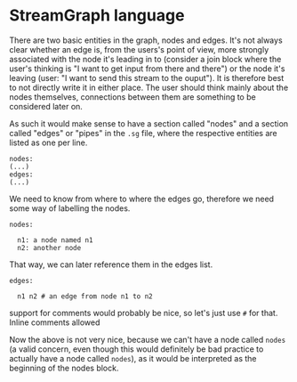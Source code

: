 # StreamGraph language

There are two basic entities in the graph, nodes and edges. It's not always clear whether an edge is, from the users's point of view, more strongly associated with the node it's leading in to (consider a join block where the user's thinking is "I want to get input from there and there") or the node it's leaving (user: "I want to send this stream to the ouput"). It is therefore best to not directly write it in either place. The user should think mainly about the nodes themselves, connections between them are something to be considered later on.

As such it would make sense to have a section called "nodes" and a section called "edges" or "pipes" in the `.sg` file, where the respective entities are listed as one per line.

```
nodes:
(...)
edges:
(...)
```

We need to know from where to where the edges go, therefore we need some way of labelling the nodes.
```
nodes:

  n1: a node named n1
  n2: another node
```

That way, we can later reference them in the edges list.
```
edges:

  n1 n2 # an edge from node n1 to n2
```

support for comments would probably be nice, so let's just use `#` for that. Inline comments allowed

Now the above is not very nice, because we can't have a node called `nodes` (a valid concern, even though this would definitely be bad practice to actually have a node called `nodes`), as it would be interpreted as the beginning of the nodes block.